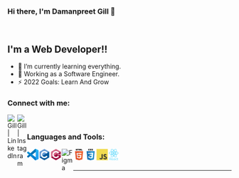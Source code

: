 ### Hi there, I'm Damanpreet Gill 👋
<br />

## I'm a Web Developer!!

- 🌱 I’m currently learning everything.
- 👀 Working as a Software Engineer.
- ⚡ 2022 Goals: Learn And Grow



### Connect with me:

<a href="https://www.linkedin.com/in/damanpreet-singh-gill-4793b1185/" target="blank">
<img align="left" alt="Gill | LinkedIn" width="22px" src="https://cdn.jsdelivr.net/npm/simple-icons@v3/icons/linkedin.svg" />
</a>
<a href="https://instagram.com/mr_damangill" target="blank">
<img align="left" alt="Gill | Instagram" width="22px" src="https://cdn.jsdelivr.net/npm/simple-icons@v3/icons/instagram.svg" />
</a>

<br />

### Languages and Tools:

<img align="left" alt="Visual Studio Code" width="26px" src="https://raw.githubusercontent.com/github/explore/80688e429a7d4ef2fca1e82350fe8e3517d3494d/topics/visual-studio-code/visual-studio-code.png" />
<img align="left" alt="C" width="26px" src="https://raw.githubusercontent.com/devicons/devicon/master/icons/c/c-original.svg"/>
<img align="left" alt="C++" width="26px" src="https://raw.githubusercontent.com/devicons/devicon/master/icons/cplusplus/cplusplus-original.svg"/>
<img align="left" alt="Figma" width="26px"src="https://www.vectorlogo.zone/logos/figma/figma-icon.svg"/>
<img align="left" alt="HTML" width="26px" src="https://raw.githubusercontent.com/devicons/devicon/master/icons/html5/html5-original-wordmark.svg"/>
<img align="left" alt="CSS" width="26px" src="https://raw.githubusercontent.com/devicons/devicon/master/icons/css3/css3-original-wordmark.svg"/>
<img align="left" alt="JavaScript" width="26px" src="https://raw.githubusercontent.com/devicons/devicon/master/icons/javascript/javascript-original.svg"/>
<img align="left" alt="React" width="26px" src="https://raw.githubusercontent.com/devicons/devicon/master/icons/react/react-original-wordmark.svg"/>

<br />
<br />

---


[twitter]: https://twitter.com/trickybhai
[instagram]: https://instagram.com/_arora.daman_
[linkedin]: https://www.linkedin.com/in/daman-kumar-2a9767170/
